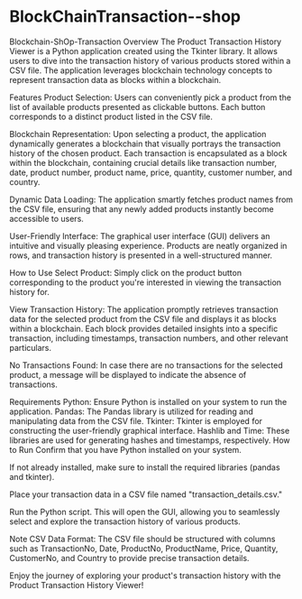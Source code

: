 # BlockChainTransaction--shop
Blockchain-ShOp-Transaction
Overview
The Product Transaction History Viewer is a Python application created using the Tkinter library. It allows users to dive into the transaction history of various products stored within a CSV file. The application leverages blockchain technology concepts to represent transaction data as blocks within a blockchain.

Features
Product Selection: Users can conveniently pick a product from the list of available products presented as clickable buttons. Each button corresponds to a distinct product listed in the CSV file.

Blockchain Representation: Upon selecting a product, the application dynamically generates a blockchain that visually portrays the transaction history of the chosen product. Each transaction is encapsulated as a block within the blockchain, containing crucial details like transaction number, date, product number, product name, price, quantity, customer number, and country.

Dynamic Data Loading: The application smartly fetches product names from the CSV file, ensuring that any newly added products instantly become accessible to users.

User-Friendly Interface: The graphical user interface (GUI) delivers an intuitive and visually pleasing experience. Products are neatly organized in rows, and transaction history is presented in a well-structured manner.

How to Use
Select Product: Simply click on the product button corresponding to the product you're interested in viewing the transaction history for.

View Transaction History: The application promptly retrieves transaction data for the selected product from the CSV file and displays it as blocks within a blockchain. Each block provides detailed insights into a specific transaction, including timestamps, transaction numbers, and other relevant particulars.

No Transactions Found: In case there are no transactions for the selected product, a message will be displayed to indicate the absence of transactions.

Requirements
Python: Ensure Python is installed on your system to run the application.
Pandas: The Pandas library is utilized for reading and manipulating data from the CSV file.
Tkinter: Tkinter is employed for constructing the user-friendly graphical interface.
Hashlib and Time: These libraries are used for generating hashes and timestamps, respectively.
How to Run
Confirm that you have Python installed on your system.

If not already installed, make sure to install the required libraries (pandas and tkinter).

Place your transaction data in a CSV file named "transaction_details.csv."

Run the Python script. This will open the GUI, allowing you to seamlessly select and explore the transaction history of various products.

Note
CSV Data Format: The CSV file should be structured with columns such as TransactionNo, Date, ProductNo, ProductName, Price, Quantity, CustomerNo, and Country to provide precise transaction details.

Enjoy the journey of exploring your product's transaction history with the Product Transaction History Viewer!

